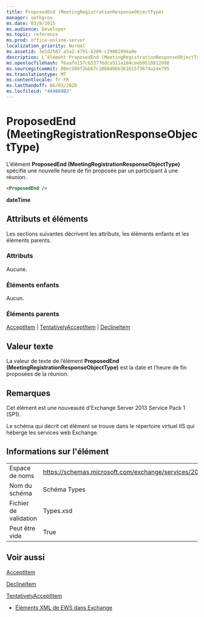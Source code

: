 ```yaml
---
title: ProposedEnd (MeetingRegistrationResponseObjectType)
manager: sethgros
ms.date: 03/9/2015
ms.audience: Developer
ms.topic: reference
ms.prod: office-online-server
localization_priority: Normal
ms.assetid: 3e5d2567-a5a2-4791-b209-c29082894a9e
description: L’élément ProposedEnd (MeetingRegistrationResponseObjectType) spécifie une nouvelle heure de fin proposée par un participant à une réunion.
ms.openlocfilehash: f6aafe157c653776dca511a104ceeb9518812d98
ms.sourcegitcommit: 88ec988f2bb67c1866d06b361615f3674a24e795
ms.translationtype: MT
ms.contentlocale: fr-FR
ms.lasthandoff: 06/03/2020
ms.locfileid: "44466982"
---
```

# <a name="proposedend-meetingregistrationresponseobjecttype"></a>ProposedEnd (MeetingRegistrationResponseObjectType)

L’élément **ProposedEnd (MeetingRegistrationResponseObjectType)** spécifie une nouvelle heure de fin proposée par un participant à une réunion. 
  
```XML
<ProposedEnd />
```

 **dateTime**
## <a name="attributes-and-elements"></a>Attributs et éléments

Les sections suivantes décrivent les attributs, les éléments enfants et les éléments parents.
  
### <a name="attributes"></a>Attributs

Aucune.
  
### <a name="child-elements"></a>Éléments enfants

Aucun.
  
### <a name="parent-elements"></a>Éléments parents

[AcceptItem](acceptitem.md)  |  [TentativelyAcceptItem](tentativelyacceptitem.md)  |  [DeclineItem](declineitem.md)
  
## <a name="text-value"></a>Valeur texte

La valeur de texte de l’élément **ProposedEnd (MeetingRegistrationResponseObjectType)** est la date et l’heure de fin proposées de la réunion. 
  
## <a name="remarks"></a>Remarques

Cet élément est une nouveauté d'Exchange Server 2013 Service Pack 1 (SP1).
  
Le schéma qui décrit cet élément se trouve dans le répertoire virtuel IIS qui héberge les services web Exchange.
  
## <a name="element-information"></a>Informations sur l'élément

|||
|:-----|:-----|
|Espace de noms  <br/> |https://schemas.microsoft.com/exchange/services/2006/types  <br/> |
|Nom du schéma  <br/> |Schéma Types  <br/> |
|Fichier de validation  <br/> |Types.xsd  <br/> |
|Peut être vide  <br/> |True  <br/> |
   
## <a name="see-also"></a>Voir aussi



[AcceptItem](acceptitem.md)
  
[DeclineItem](declineitem.md)
  
[TentativelyAcceptItem](tentativelyacceptitem.md)


- [Éléments XML de EWS dans Exchange](ews-xml-elements-in-exchange.md)

